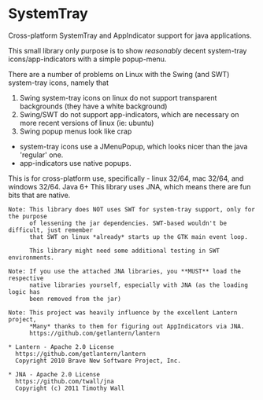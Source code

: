 SystemTray
==========

Cross-platform SystemTray and AppIndicator support for java applications.

This small library only purpose is to show *reasonably* decent system-tray icons/app-indicators with a simple popup-menu.

There are a number of problems on Linux with the Swing (and SWT) system-tray icons, namely that
1. Swing system-tray icons on linux do not support transparent backgrounds (they have a white background)
2. Swing/SWT do not support app-indicators, which are necessary on more recent versions of linux (ie: ubuntu)
3. Swing popup menus look like crap
  - system-tray icons use a JMenuPopup, which looks nicer than the java 'regular' one.
  - app-indicators use native popups.


This is for cross-platform use, specifically - linux 32/64, mac 32/64, and windows 32/64. Java 6+
This library uses JNA, which means there are fun bits that are native.


```
Note: This library does NOT uses SWT for system-tray support, only for the purpose
      of lessening the jar dependencies. SWT-based wouldn't be difficult, just remember
      that SWT on linux *already* starts up the GTK main event loop.

      This library might need some additional testing in SWT environments.
```
```
Note: If you use the attached JNA libraries, you **MUST** load the respective
      native libraries yourself, especially with JNA (as the loading logic has
      been removed from the jar)
```
```
Note: This project was heavily influence by the excellent Lantern project,
      *Many* thanks to them for figuring out AppIndicators via JNA.
      https://github.com/getlantern/lantern
```

```
* Lantern - Apache 2.0 License
  https://github.com/getlantern/lantern
  Copyright 2010 Brave New Software Project, Inc.

* JNA - Apache 2.0 License
  https://github.com/twall/jna
  Copyright (c) 2011 Timothy Wall
```